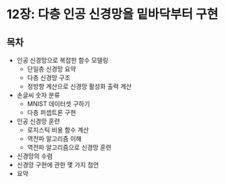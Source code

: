 # 12장: 다층 인공 신경망을 밑바닥부터 구현
## 목차
- 인공 신경망으로 복잡한 함수 모델링
  - 단일층 신경망 요약
  - 다층 신경망 구조
  - 정방향 계산으로 신경망 활성화 출력 계산
- 손글씨 숫자 분류
  - MNIST 데이터셋 구하기
  - 다층 퍼셉트론 구현
- 인공 신경망 훈련
  - 로지스틱 비용 함수 계산
  - 역전파 알고리즘 이해
  - 역전파 알고리즘으로 신경망 훈련
- 신경망의 수렴
- 신경망 구현에 관한 몇 가지 첨언
- 요약